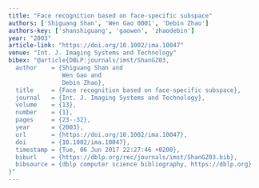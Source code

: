 ```yaml
---
title: "Face recognition based on face-specific subspace"
authors: ['Shiguang Shan', 'Wen Gao 0001', 'Debin Zhao']
authors-key: ['shanshiguang', 'gaowen', 'zhaodebin']
year: "2003"
article-link: "https://doi.org/10.1002/ima.10047"
venue: "Int. J. Imaging Systems and Technology"
bibex: "@article{DBLP:journals/imst/ShanGZ03,
  author    = {Shiguang Shan and
               Wen Gao and
               Debin Zhao},
  title     = {Face recognition based on face-specific subspace},
  journal   = {Int. J. Imaging Systems and Technology},
  volume    = {13},
  number    = {1},
  pages     = {23--32},
  year      = {2003},
  url       = {https://doi.org/10.1002/ima.10047},
  doi       = {10.1002/ima.10047},
  timestamp = {Tue, 06 Jun 2017 22:27:46 +0200},
  biburl    = {https://dblp.org/rec/journals/imst/ShanGZ03.bib},
  bibsource = {dblp computer science bibliography, https://dblp.org}
}"
---
```


